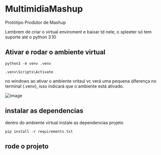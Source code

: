 # MultimidiaMashup
 Protótipo Produtor de Mashup

Lembrem de criar o virtual enviroment e baixar td nele, o spleeter só tem suporte até o python 3.10


## Ativar e rodar o ambiente virtual 

```
python3 -m venv .venv
```

```
.venv\Scripts\Activate
```

no windows ao ativar o ambiente vritaul vc verá uma pequena diferença no terminal (.venv), isso indicará que o ambiente está ativado.

![image](https://github.com/Bruno0205/MultimidiaMashup/assets/104790677/7cce9a61-4c15-45f3-8e4c-8f8f56b5ac90)


## instalar as dependencias 

dentro do ambiente virtual instale as dependencias projeto

```
pip install -r requirements.txt  

```

## rode o projeto 
